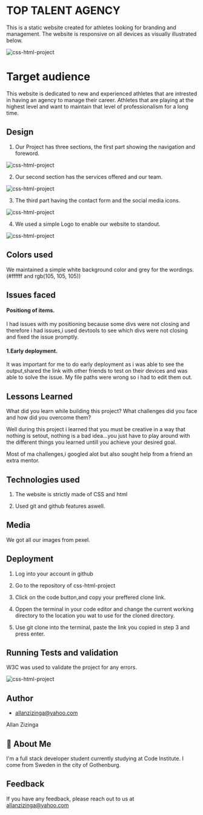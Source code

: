  # TOP TALENT AGENCY
This is a static website created for athletes looking for branding and management.
The website is responsive on all devices as visually illustrated below.

![css-html-project](assets/images/responsive.png)


# Target audience
This website is dedicated to new and experienced athletes that are intrested in having an agency to manage their career. Athletes that are playing at the highest level and want to maintain that level of professionalism for a long time.




## Design
1. Our Project has three sections, the first part showing  the navigation and foreword.

![css-html-project](assets/images/Alexa-new.png)

2. Our second section has the services offered and our team.

![css-html-project](assets/images/alexa2.png)

3. The third part having the contact form and the social media icons.

![css-html-project](assets/images/alexa3.png)

4. We used a simple Logo to enable our website to standout.

![css-html-project](assets/images/logo.png)


## Colors used

We maintained a simple white background color and grey for the wordings. (#ffffff and rgb(105, 105, 105))


## Issues faced

#### Positiong of items.

I had issues with my positioning because some divs were not closing and therefore i had issues,i used devtools to see which divs were not closing and fixed the issue promptly.

#### 1.Early deployment.
It was important for me to do early deployment as i was able to see the output,shared the link with other friends to test on their devices and was able to solve the issue. My file paths were wrong so i had to edit them out.


## Lessons Learned

What did you learn while building this project? What challenges did you face and how did you overcome them?

Well during this project i learned that you must be creative in a way that nothing is setout, nothing is a bad idea...you just have to play around with the different things you learned untill you achieve your desired goal.

Most of ma challenges,i googled alot but also sought help from a friend  an extra mentor.

## Technologies used

1. The website is strictly made of CSS and html

2. Used git and github features aswell.

## Media

We got all our images from pexel.

## Deployment
1. Log into your account in github

2. Go to the repository of css-html-project

3. Click on the code button,and copy your preffered clone link.

4. Oppen the terminal in your code editor and change the current working directory to    the location you wat to use for the cloned directory.

5. Use git clone into the terminal, paste the link you copied in step 3 and press enter.


## Running Tests and validation

 W3C was used to validate the project for any errors.

![css-html-project](assets/images/html%20validator.png)


## Author

- [allanzizinga@yahoo.com](https://www.github.com/octokatherine)

Allan Zizinga


## 🚀 About Me
I'm a full stack developer student currently studying at Code Institute.
I come from Sweden in the city of Gothenburg.


## Feedback

If you have any feedback, please reach out to us at allanzizinga@yahoo.com



